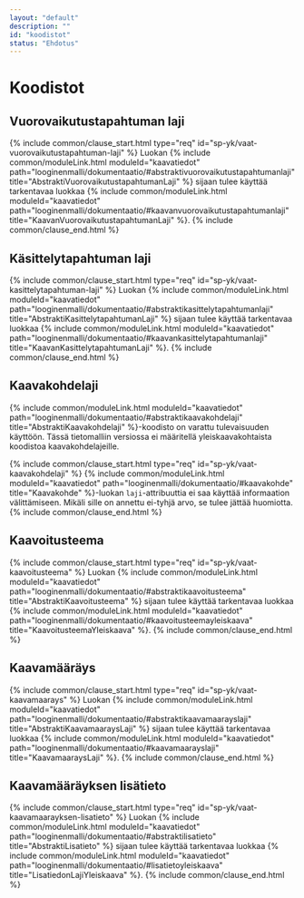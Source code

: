 ```yaml
---
layout: "default"
description: ""
id: "koodistot"
status: "Ehdotus"
---
```

# Koodistot

## Vuorovaikutustapahtuman laji
{% include common/clause_start.html type="req" id="sp-yk/vaat-vuorovaikutustapahtuman-laji" %}
Luokan {% include common/moduleLink.html moduleId="kaavatiedot" path="looginenmalli/dokumentaatio/#abstraktivuorovaikutustapahtumanlaji" title="AbstraktiVuorovaikutustapahtumanLaji" %} sijaan tulee käyttää tarkentavaa luokkaa {% include common/moduleLink.html moduleId="kaavatiedot" path="looginenmalli/dokumentaatio/#kaavanvuorovaikutustapahtumanlaji" title="KaavanVuorovaikutustapahtumanLaji" %}.
{% include common/clause_end.html %}

## Käsittelytapahtuman laji
{% include common/clause_start.html type="req" id="sp-yk/vaat-kasittelytapahtuman-laji" %}
Luokan {% include common/moduleLink.html moduleId="kaavatiedot" path="looginenmalli/dokumentaatio/#abstraktikasittelytapahtumanlaji" title="AbstraktiKasittelytapahtumanLaji" %} sijaan tulee käyttää tarkentavaa luokkaa {% include common/moduleLink.html moduleId="kaavatiedot" path="looginenmalli/dokumentaatio/#kaavankasittelytapahtumanlaji" title="KaavanKasittelytapahtumanLaji" %}.
{% include common/clause_end.html %}

## Kaavakohdelaji
{% include common/moduleLink.html moduleId="kaavatiedot" path="looginenmalli/dokumentaatio/#abstraktikaavakohdelaji" title="AbstraktiKaavakohdelaji" %}-koodisto on varattu tulevaisuuden käyttöön. Tässä tietomalliin versiossa ei määritellä yleiskaavakohtaista koodistoa kaavakohdelajeille.

{% include common/clause_start.html type="req" id="sp-yk/vaat-kaavakohdelaji" %}
{% include common/moduleLink.html moduleId="kaavatiedot" path="looginenmalli/dokumentaatio/#kaavakohde" title="Kaavakohde" %}-luokan ```laji```-attribuuttia ei saa käyttää informaation välittämiseen. Mikäli sille on annettu ei-tyhjä arvo, se tulee jättää huomiotta.  
{% include common/clause_end.html %}

## Kaavoitusteema
{% include common/clause_start.html type="req" id="sp-yk/vaat-kaavoitusteema" %}
Luokan {% include common/moduleLink.html moduleId="kaavatiedot" path="looginenmalli/dokumentaatio/#abstraktikaavoitusteema" title="AbstraktiKaavoitusteema" %} sijaan tulee käyttää tarkentavaa luokkaa {% include common/moduleLink.html moduleId="kaavatiedot" path="looginenmalli/dokumentaatio/#kaavoitusteemayleiskaava" title="KaavoitusteemaYleiskaava" %}.
{% include common/clause_end.html %}

## Kaavamääräys
{% include common/clause_start.html type="req" id="sp-yk/vaat-kaavamaarays" %}
Luokan {% include common/moduleLink.html moduleId="kaavatiedot" path="looginenmalli/dokumentaatio/#abstraktikaavamaarayslaji" title="AbstraktiKaavamaaraysLaji" %} sijaan tulee käyttää tarkentavaa luokkaa {% include common/moduleLink.html moduleId="kaavatiedot" path="looginenmalli/dokumentaatio/#kaavamaarayslaji" title="KaavamaaraysLaji" %}.
{% include common/clause_end.html %}

## Kaavamääräyksen lisätieto
{% include common/clause_start.html type="req" id="sp-yk/vaat-kaavamaarayksen-lisatieto" %}
Luokan {% include common/moduleLink.html moduleId="kaavatiedot" path="looginenmalli/dokumentaatio/#abstraktilisatieto" title="AbstraktiLisatieto" %} sijaan tulee käyttää tarkentavaa luokkaa {% include common/moduleLink.html moduleId="kaavatiedot" path="looginenmalli/dokumentaatio/#lisatietoyleiskaava" title="LisatiedonLajiYleiskaava" %}.
{% include common/clause_end.html %}